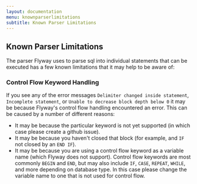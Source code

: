 ```yaml
---
layout: documentation
menu: knownparserlimitations
subtitle: Known Parser Limitations
---
```


## Known Parser Limitations
The parser Flyway uses to parse sql into individual statements that can be executed has a few known limitations that it may help to be aware of:

### Control Flow Keyword Handling
If you see any of the error messages `Delimiter changed inside statement`, `Incomplete statement`, or `Unable to decrease block depth below 0` it may be because Flyway's control flow handling encountered an error. This can be caused by a number of different reasons:

- It may be because the particular keyword is not yet supported (in which case please create a github issue).
- It may be because you haven't closed that block (for example, and `IF` not closed by an `END IF`).
- It may be because you are using a control flow keyword as a variable name (which Flyway does not support). Control flow keywords are most commonly `BEGIN` and `END`, but may also include `IF`, `CASE`, `REPEAT`, `WHILE`, and more depending on database type. In this case please change the variable name to one that is not used for control flow.